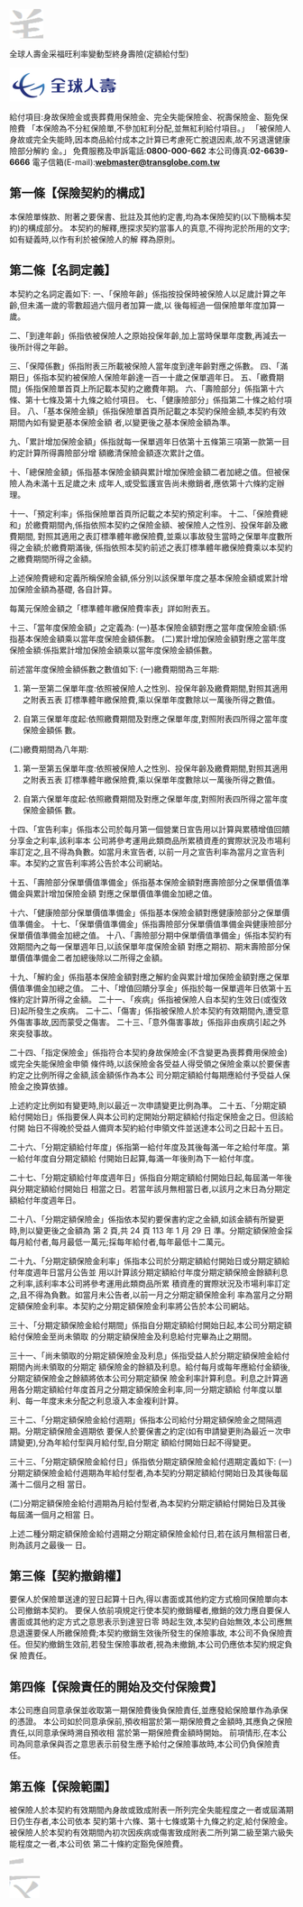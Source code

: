 

![0_image_1.png](0_image_1.png)

全球人壽金采福旺利率變動型終身壽險(定額給付型)

![0_image_0.png](0_image_0.png)

給付項目:身故保險金或喪葬費用保險金、完全失能保險金、祝壽保險金、豁免保險費
「本保險為不分紅保險單,不參加紅利分配,並無紅利給付項目。」 「被保險人身故或完全失能時,因本商品給付成本之計算已考慮死亡脫退因素,故不另退還健康險部分解約 金。」 免費服務及申訴電話:**0800-000-662** 本公司傳真:**02-6639-6666** 電子信箱(E-mail):**webmaster@transglobe.com.tw**

## 第一條【保險契約的構成】

本保險單條款、附著之要保書、批註及其他約定書,均為本保險契約(以下簡稱本契約)的構成部分。 本契約的解釋,應探求契約當事人的真意,不得拘泥於所用的文字;如有疑義時,以作有利於被保險人的解 釋為原則。

## 第二條【名詞定義】

本契約之名詞定義如下:
一、「保險年齡」係指按投保時被保險人以足歲計算之年齡,但未滿一歲的零數超過六個月者加算一歲,以 後每經過一個保險單年度加算一歲。

二、「到達年齡」係指依被保險人之原始投保年齡,加上當時保單年度數,再減去一後所計得之年齡。

三、「保障係數」係指附表三所載被保險人當年度到達年齡對應之係數。 四、「滿期日」係指本契約被保險人保險年齡達一百一十歲之保單週年日。 五、「繳費期間」係指保險單首頁上所記載本契約之繳費年期。 六、「壽險部分」係指第十六條、第十七條及第十九條之給付項目。 七、「健康險部分」係指第二十條之給付項目。 八、「基本保險金額」係指保險單首頁所記載之本契約保險金額,本契約有效期間內如有變更基本保險金額 者,以變更後之基本保險金額為準。

九、「累計增加保險金額」係指就每一保單週年日依第十五條第三項第一款第一目約定計算所得壽險部分增 額繳清保險金額逐次累計之值。

十、「總保險金額」係指基本保險金額與累計增加保險金額二者加總之值。但被保險人為未滿十五足歲之未 成年人,或受監護宣告尚未撤銷者,應依第十六條約定辦理。

十一、「預定利率」係指保險單首頁所記載之本契約預定利率。 十二、「保險費總和」於繳費期間內,係指依照本契約之保險金額、被保險人之性別、投保年齡及繳費期間, 對照其適用之表訂標準體年繳保險費,並乘以事故發生當時之保單年度數所得之金額;於繳費期滿後, 係指依照本契約前述之表訂標準體年繳保險費乘以本契約之繳費期間所得之金額。

上述保險費總和定義所稱保險金額,係分別以該保單年度之基本保險金額或累計增加保險金額為基礎, 各自計算。

每萬元保險金額之「標準體年繳保險費率表」詳如附表五。

十三、「當年度保險金額」之定義為:
(一)基本保險金額對應之當年度保險金額:係指基本保險金額乘以當年度保險金額係數。 (二)累計增加保險金額對應之當年度保險金額:係指累計增加保險金額乘以當年度保險金額係數。

前述當年度保險金額係數之數值如下: (一)繳費期間為三年期:
1. 第一至第二保單年度:依照被保險人之性別、投保年齡及繳費期間,對照其適用之附表五表 訂標準體年繳保險費,乘以保單年度數除以一萬後所得之數值。

2. 自第三保單年度起:依照繳費期間及對應之保單年度,對照附表四所得之當年度保險金額係 數。

(二)繳費期間為八年期:
1. 第一至第五保單年度:依照被保險人之性別、投保年齡及繳費期間,對照其適用之附表五表 訂標準體年繳保險費,乘以保單年度數除以一萬後所得之數值。

2. 自第六保單年度起:依照繳費期間及對應之保單年度,對照附表四所得之當年度保險金額係 數。

十四、「宣告利率」係指本公司於每月第一個營業日宣告用以計算與累積增值回饋分享金之利率,該利率本 公司將參考運用此類商品所累積資產的實際狀況及市場利率訂定之,且不得為負數。如當月未宣告者, 以前一月之宣告利率為當月之宣告利率。本契約之宣告利率將公告於本公司網站。

十五、「壽險部分保單價值準備金」係指基本保險金額對應壽險部分之保單價值準備金與累計增加保險金額 對應之保單價值準備金加總之值。

十六、「健康險部分保單價值準備金」係指基本保險金額對應健康險部分之保單價值準備金。 十七、「保單價值準備金」係指壽險部分保單價值準備金與健康險部分保單價值準備金加總之值。 十八、「壽險部分期中保單價值準備金」係指本契約有效期間內之每一保單週年日,以該保單年度保險金額 對應之期初、期末壽險部分保單價值準備金二者加總後除以二所得之金額。

十九、「解約金」係指基本保險金額對應之解約金與累計增加保險金額對應之保單價值準備金加總之值。 二十、「增值回饋分享金」係指於每一保單週年日依第十五條約定計算所得之金額。 二十一、「疾病」係指被保險人自本契約生效日(或復效日)起所發生之疾病。 二十二、「傷害」係指被保險人於本契約有效期間內,遭受意外傷害事故,因而蒙受之傷害。 二十三、「意外傷害事故」係指非由疾病引起之外來突發事故。

二十四、「指定保險金」係指符合本契約身故保險金(不含變更為喪葬費用保險金)或完全失能保險金申領 條件時,以該保險金各受益人得受領之保險金乘以於要保書約定之比例所得之金額,該金額係作為本公 司分期定額給付每期應給付予受益人保險金之換算依據。

 上述約定比例如有變更時,則以最近ㄧ次申請變更比例為準。 二十五、「分期定額給付開始日」係指要保人與本公司約定開始分期定額給付指定保險金之日。但該給付開 始日不得晚於受益人備齊本契約給付申領文件並送達本公司之日起十五日。

二十六、「分期定額給付年度」係指第一給付年度及其後每滿一年之給付年度。第一給付年度自分期定額給 付開始日起算,每滿一年後則為下一給付年度。

二十七、「分期定額給付年度週年日」係指自分期定額給付開始日起,每屆滿一年後與分期定額給付開始日 相當之日。若當年該月無相當日者,以該月之末日為分期定額給付年度週年日。

二十八、「分期定額保險金」係指依本契約要保書約定之金額,如該金額有所變更時,則以變更後之金額為 第 2 頁,共 24 頁 113 年 1 月 29 日 準。分期定額保險金採每月給付者,每月最低一萬元;採每年給付者,每年最低十二萬元。

二十九、「分期定額保險金利率」係指本公司於分期定額給付開始日或分期定額給付年度週年日當月公告並 用以計算該分期定額給付年度分期定額保險金餘額利息之利率,該利率本公司將參考運用此類商品所累 積資產的實際狀況及市場利率訂定之,且不得為負數。如當月未公告者,以前一月之分期定額保險金利 率為當月之分期定額保險金利率。本契約之分期定額保險金利率將公告於本公司網站。

三十、「分期定額保險金給付期間」係指自分期定額給付開始日起,本公司分期定額給付保險金至尚未領取 的分期定額保險金及利息給付完畢為止之期間。

三十一、「尚未領取的分期定額保險金及利息」係指受益人於分期定額保險金給付期間內尚未領取的分期定 額保險金的餘額及利息。給付每月或每年應給付金額後,分期定額保險金之餘額將依本公司分期定額保 險金利率計算利息。利息之計算適用各分期定額給付年度首月之分期定額保險金利率,同一分期定額給 付年度以單利、每一年度末未分配之利息滾入本金複利計算。

三十二、「分期定額保險金給付週期」係指本公司給付分期定額保險金之間隔週期。分期定額保險金週期依 要保人於要保書之約定(如有申請變更則為最近ㄧ次申請變更),分為年給付型與月給付型,自分期定 額給付開始日起不得變更。

三十三、「分期定額保險金給付日」係指依分期定額保險金給付週期定義如下:
(一)分期定額保險金給付週期為年給付型者,為本契約分期定額給付開始日及其後每屆滿十二個月之相 當日。

(二)分期定額保險金給付週期為月給付型者,為本契約分期定額給付開始日及其後每屆滿一個月之相當 日。 

上述二種分期定額保險金給付週期之分期定額保險金給付日,若在該月無相當日者,則為該月之最後一 日。

## 第三條【契約撤銷權】

要保人於保險單送達的翌日起算十日內,得以書面或其他約定方式檢同保險單向本公司撤銷本契約。 要保人依前項規定行使本契約撤銷權者,撤銷的效力應自要保人書面或其他約定方式之意思表示到達翌日零 時起生效,本契約自始無效,本公司應無息退還要保人所繳保險費;本契約撤銷生效後所發生的保險事故, 本公司不負保險責任。但契約撤銷生效前,若發生保險事故者,視為未撤銷,本公司仍應依本契約規定負保 險責任。

## 第四條【保險責任的開始及交付保險費】

本公司應自同意承保並收取第一期保險費後負保險責任,並應發給保險單作為承保的憑證。 本公司如於同意承保前,預收相當於第一期保險費之金額時,其應負之保險責任,以同意承保時溯自預收相 當於第一期保險費金額時開始。 前項情形,在本公司為同意承保與否之意思表示前發生應予給付之保險事故時,本公司仍負保險責任。

## 第五條【保險範圍】

被保險人於本契約有效期間內身故或致成附表一所列完全失能程度之一者或屆滿期日仍生存者,本公司依本 契約第十六條、第十七條或第十九條之約定,給付保險金。 被保險人於本契約有效期間內初次因疾病或傷害致成附表二所列第二級至第六級失能程度之一者,本公司依 第二十條約定豁免保險費。

![2_image_0.png](2_image_0.png)

![2_image_1.png](2_image_1.png)

